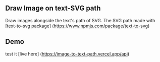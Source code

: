 ## Draw Image on text-SVG path

Draw images alongside the text's path of SVG.
The SVG path made with [text-to-svg package] (https://www.npmjs.com/package/text-to-svg)

## Demo

test it [live here] (https://image-to-text-path.vercel.app/api)
